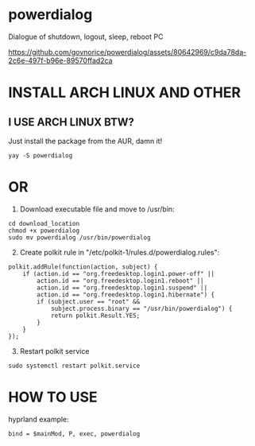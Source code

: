 # powerdialog

Dialogue of shutdown, logout, sleep, reboot PC

https://github.com/govnorice/powerdialog/assets/80642969/c9da78da-2c6e-497f-b96e-89570ffad2ca

# INSTALL ARCH LINUX AND OTHER

## I USE ARCH LINUX BTW?
Just install the package from the AUR, damn it!
```
yay -S powerdialog
```
# OR
1. Download executable file and move to /usr/bin:

```
cd download_location
chmod +x powerdialog
sudo mv powerdialog /usr/bin/powerdialog
```
2. Create polkit rule in "/etc/polkit-1/rules.d/powerdialog.rules":
```
polkit.addRule(function(action, subject) {
    if (action.id == "org.freedesktop.login1.power-off" ||
        action.id == "org.freedesktop.login1.reboot" ||
        action.id == "org.freedesktop.login1.suspend" ||
        action.id == "org.freedesktop.login1.hibernate") {
        if (subject.user == "root" &&
            subject.process.binary == "/usr/bin/powerdialog") {
            return polkit.Result.YES;
        }
    }
});
```
3. Restart polkit service
```
sudo systemctl restart polkit.service
```
# HOW TO USE

hyprland example:
```
bind = $mainMod, P, exec, powerdialog
```

